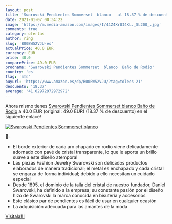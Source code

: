 ```yaml
---
layout: post
title: 'Swarovski Pendientes Sommerset  blanco   al 18.37 % de descuento'
date: 2021-01-07 00:34:22
image: 'https://m.media-amazon.com/images/I/41Z4XrUI4KL._SL200_.jpg'
comments: true
category: ofertas
author: ring
slug: 'B00BW52VJU-es'
actualPrice: 40.0 EUR
currency: EUR
price: 40.0
comparePrice: 49.0 EUR
prodname: 'Swarovski Pendientes Sommerset  blanco  Baño de Rodio'
country: 'es'
flag: '🇪🇸'
buyurl: 'https://www.amazon.es/dp/B00BW52VJU/?tag=tolees-21'
descuento: '18.37'
average: '41.02972972972972'
---
```


Ahora mismo tienes [Swarovski Pendientes Sommerset  blanco  Baño de Rodio](https://www.amazon.es/dp/B00BW52VJU/?tag=tolees-21) a 40.0 EUR (original: 49.0 EUR) (18.37 %  de descuento) en el siguiente enlace!

[![Swarovski Pendientes Sommerset  blanco  ](https://m.media-amazon.com/images/I/41Z4XrUI4KL._SL200_.jpg)](https://www.amazon.es/dp/B00BW52VJU/?tag=tolees-21)

🔎:

- El borde exterior de cada aro chapado en rodio viene delicadamente adornado con pavé de cristal transparente, lo que le aporta un brillo suave a este diseño atemporal
- Las piezas Fashion Jewelry Swarovski son delicados productos elaborados de manera tradicional; el metal es enchapado y cada cristal se engarza de forma individual; debido a ello necesitan un cuidado especial
- Desde 1895, el dominio de la talla del cristal de nuestro fundador, Daniel Swarovski, ha definido a la empresa; su constante pasión por el diseño hizo de Swarovski la marca conocida en bisutería y accesorios
- Este clásico par de pendientes es fácil de usar en cualquier ocasión
- La adquisición adecuada para las amantes de la moda

[Visítala!!!](https://www.amazon.es/dp/B00BW52VJU/?tag=tolees-21)
